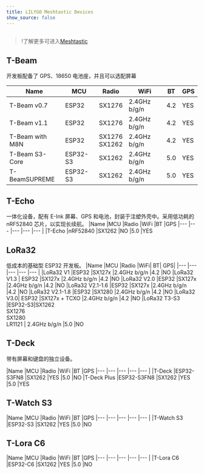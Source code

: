 ```yaml
---
title: LILYGO Meshtastic Devices
show_source: false
---
```

<!-- **[English](README.MD) | 中文** -->

<div style="width:100%; display:flex;justify-content: center;">

</div>

<!-- <div style="padding: 1em 0 0 0; display: flex; justify-content: center">
    <a target="_blank" style="margin: 1em;color: white; font-size: 0.9em; border-radius: 0.3em; padding: 0.5em 2em; background-color:rgb(63, 201, 28)" href="https://item.taobao.com/item.htm?id=846226367137">淘宝</a>
    <a target="_blank" style="margin: 1em;color: white; font-size: 0.9em; border-radius: 0.3em; padding: 0.5em 2em; background-color:rgb(63, 201, 28)" href="https://www.aliexpress.com/store/911876460">速卖通</a>
</div> -->
>!了解更多可进入[Meshtastic](https://meshtastic.org/docs/hardware/devices/lilygo/)

## T-Beam

开发板配备了 GPS、18650 电池座，并且可以选配屏幕


| Name            | MCU      | Radio            | WiFi         | BT  | GPS  |
|-----------------|----------|------------------|--------------|-----|------|
| T-Beam v0.7     | ESP32    | SX1276           | 2.4GHz b/g/n | 4.2 | YES  |
| T-Beam v1.1     | ESP32    | SX1276           | 2.4GHz b/g/n | 4.2 | YES  |
| T-Beam with M8N | ESP32    | SX1276<br>SX1262 | 2.4GHz b/g/n | 4.2 | YES  |
| T-Beam S3-Core  | ESP32-S3 | SX1262           | 2.4GHz b/g/n | 5.0 | YES  |
| T-BeamSUPREME   | ESP32-S3 | SX1262           | 2.4GHz b/g/n | 5.0 | YES  |


## T-Echo
一体化设备，配有 E-Ink 屏幕、GPS 和电池，封装于注塑外壳中。采用低功耗的 nRF52840 芯片，以实现长续航。
|Name	|MCU	|Radio	|WiFi	|BT	|GPS
|---	    |---	|---	|---	|---	|
|T-Echo	|nRF52840	|SX1262	|NO	|5.0	|YES

## LoRa32 
低成本的基础型 ESP32 开发板。
|Name	|MCU	|Radio	|WiFi|	BT|	GPS|
|---	    |---	|---	|---	|---	|
|LoRa32 V1	|ESP32	|SX127x	|2.4GHz b/g/n	|4.2	|NO
|LoRa32 V1.3 |	ESP32	|SX127x	|2.4GHz b/g/n	|4.2	|NO
|LoRa32 V2.0	|ESP32	|SX127x	|2.4GHz b/g/n	|4.2	|NO
|LoRa32 V2.1-1.6	|ESP32	|SX127x	|2.4GHz b/g/n	|4.2	|NO
|LoRa32 V2.1-1.8	|ESP32	|SX1280	|2.4GHz b/g/n	|4.2	|NO
|LoRa32 V3.0|	ESP32	|SX127x + TCXO	|2.4GHz b/g/n	|4.2	|NO
|LoRa32 T3-S3	|ESP32-S3|SX1262<br>SX1276<br>SX1280<br>LR1121	|	2.4GHz b/g/n	|5.0	|NO


## T-Deck

带有屏幕和键盘的独立设备。

|Name	|MCU	|Radio	|WiFi	|BT	|GPS
|---	    |---	|---	|---	|---	|
|T-Deck	|ESP32-S3FN8	|SX1262	|YES	|5.0	|NO
|T-Deck Plus	|ESP32-S3FN8	|SX1262	|YES	|5.0	|YES

## T-Watch S3

|Name	|MCU	|Radio	|WiFi	|BT	|GPS
|---	    |---	|---	|---	|---	|
|T-Watch S3	|ESP32-S3	|SX1262	|YES	|5.0	|NO


## T-Lora C6
|Name	|MCU	|Radio	|WiFi	|BT	|GPS
|---	    |---	|---	|---	|---	|
|T-Lora C6	|ESP32-C6	|SX1262	|YES	|5.0	|NO

